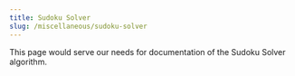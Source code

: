 ```yaml
---
title: Sudoku Solver
slug: /miscellaneous/sudoku-solver
---
```


This page would serve our needs for documentation of the Sudoku Solver algorithm.